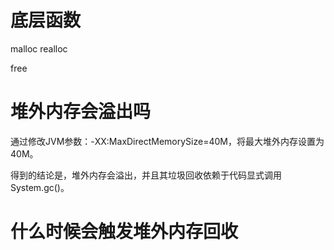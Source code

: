 # 底层函数

malloc
realloc

free

# 堆外内存会溢出吗

通过修改JVM参数：-XX:MaxDirectMemorySize=40M，将最大堆外内存设置为40M。

得到的结论是，堆外内存会溢出，并且其垃圾回收依赖于代码显式调用System.gc()。

# 什么时候会触发堆外内存回收




